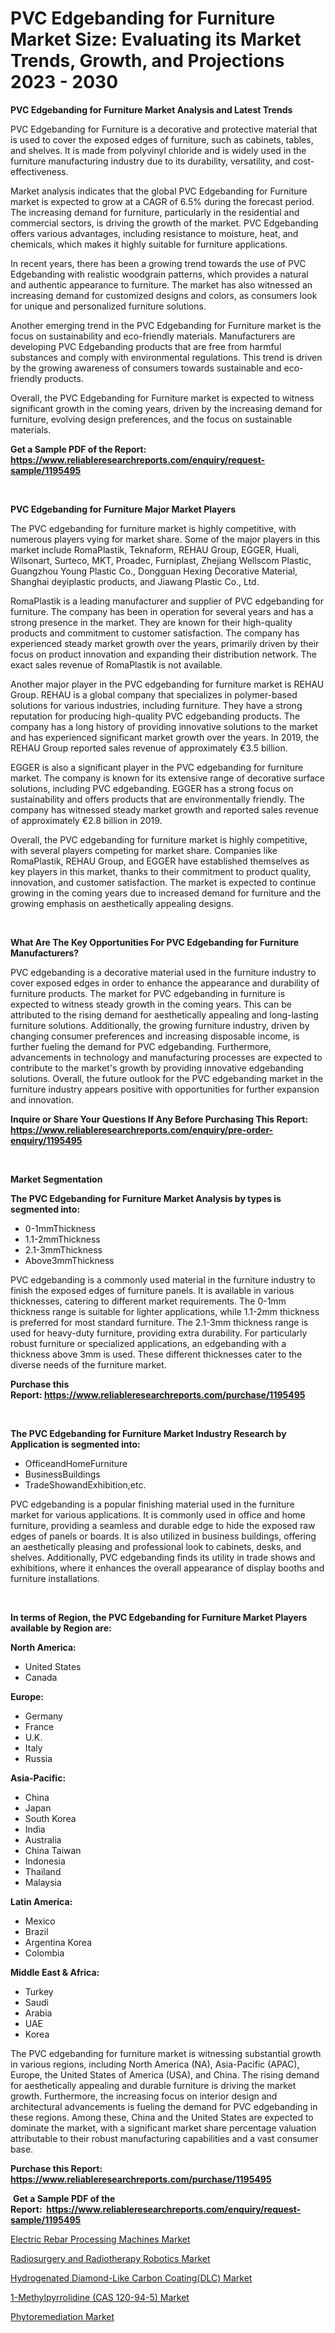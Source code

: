<p><h1>PVC Edgebanding for Furniture Market Size: Evaluating its Market Trends, Growth, and Projections 2023 - 2030</h1></p><p><strong>PVC Edgebanding for Furniture Market Analysis and Latest Trends</strong></p>
<p><p>PVC Edgebanding for Furniture is a decorative and protective material that is used to cover the exposed edges of furniture, such as cabinets, tables, and shelves. It is made from polyvinyl chloride and is widely used in the furniture manufacturing industry due to its durability, versatility, and cost-effectiveness.</p><p>Market analysis indicates that the global PVC Edgebanding for Furniture market is expected to grow at a CAGR of 6.5% during the forecast period. The increasing demand for furniture, particularly in the residential and commercial sectors, is driving the growth of the market. PVC Edgebanding offers various advantages, including resistance to moisture, heat, and chemicals, which makes it highly suitable for furniture applications.</p><p>In recent years, there has been a growing trend towards the use of PVC Edgebanding with realistic woodgrain patterns, which provides a natural and authentic appearance to furniture. The market has also witnessed an increasing demand for customized designs and colors, as consumers look for unique and personalized furniture solutions.</p><p>Another emerging trend in the PVC Edgebanding for Furniture market is the focus on sustainability and eco-friendly materials. Manufacturers are developing PVC Edgebanding products that are free from harmful substances and comply with environmental regulations. This trend is driven by the growing awareness of consumers towards sustainable and eco-friendly products.</p><p>Overall, the PVC Edgebanding for Furniture market is expected to witness significant growth in the coming years, driven by the increasing demand for furniture, evolving design preferences, and the focus on sustainable materials.</p></p>
<p><strong>Get a Sample PDF of the Report:&nbsp; <a href="https://www.reliableresearchreports.com/enquiry/request-sample/1195495">https://www.reliableresearchreports.com/enquiry/request-sample/1195495</a></strong></p>
<p>&nbsp;</p>
<p><strong>PVC Edgebanding for Furniture Major Market Players</strong></p>
<p><p>The PVC edgebanding for furniture market is highly competitive, with numerous players vying for market share. Some of the major players in this market include RomaPlastik, Teknaform, REHAU Group, EGGER, Huali, Wilsonart, Surteco, MKT, Proadec, Furniplast, Zhejiang Wellscom Plastic, Guangzhou Young Plastic Co., Dongguan Hexing Decorative Material, Shanghai deyiplastic products, and Jiawang Plastic Co., Ltd.</p><p>RomaPlastik is a leading manufacturer and supplier of PVC edgebanding for furniture. The company has been in operation for several years and has a strong presence in the market. They are known for their high-quality products and commitment to customer satisfaction. The company has experienced steady market growth over the years, primarily driven by their focus on product innovation and expanding their distribution network. The exact sales revenue of RomaPlastik is not available.</p><p>Another major player in the PVC edgebanding for furniture market is REHAU Group. REHAU is a global company that specializes in polymer-based solutions for various industries, including furniture. They have a strong reputation for producing high-quality PVC edgebanding products. The company has a long history of providing innovative solutions to the market and has experienced significant market growth over the years. In 2019, the REHAU Group reported sales revenue of approximately €3.5 billion.</p><p>EGGER is also a significant player in the PVC edgebanding for furniture market. The company is known for its extensive range of decorative surface solutions, including PVC edgebanding. EGGER has a strong focus on sustainability and offers products that are environmentally friendly. The company has witnessed steady market growth and reported sales revenue of approximately €2.8 billion in 2019.</p><p>Overall, the PVC edgebanding for furniture market is highly competitive, with several players competing for market share. Companies like RomaPlastik, REHAU Group, and EGGER have established themselves as key players in this market, thanks to their commitment to product quality, innovation, and customer satisfaction. The market is expected to continue growing in the coming years due to increased demand for furniture and the growing emphasis on aesthetically appealing designs.</p></p>
<p>&nbsp;</p>
<p><strong>What Are The Key Opportunities For PVC Edgebanding for Furniture Manufacturers?</strong></p>
<p><p>PVC edgebanding is a decorative material used in the furniture industry to cover exposed edges in order to enhance the appearance and durability of furniture products. The market for PVC edgebanding in furniture is expected to witness steady growth in the coming years. This can be attributed to the rising demand for aesthetically appealing and long-lasting furniture solutions. Additionally, the growing furniture industry, driven by changing consumer preferences and increasing disposable income, is further fueling the demand for PVC edgebanding. Furthermore, advancements in technology and manufacturing processes are expected to contribute to the market's growth by providing innovative edgebanding solutions. Overall, the future outlook for the PVC edgebanding market in the furniture industry appears positive with opportunities for further expansion and innovation.</p></p>
<p><strong>Inquire or Share Your Questions If Any Before Purchasing This Report: <a href="https://www.reliableresearchreports.com/enquiry/pre-order-enquiry/1195495">https://www.reliableresearchreports.com/enquiry/pre-order-enquiry/1195495</a></strong></p>
<p>&nbsp;</p>
<p><strong>Market Segmentation</strong></p>
<p><strong>The PVC Edgebanding for Furniture Market Analysis by types is segmented into:</strong></p>
<p><ul><li>0-1mmThickness</li><li>1.1-2mmThickness</li><li>2.1-3mmThickness</li><li>Above3mmThickness</li></ul></p>
<p><p>PVC edgebanding is a commonly used material in the furniture industry to finish the exposed edges of furniture panels. It is available in various thicknesses, catering to different market requirements. The 0-1mm thickness range is suitable for lighter applications, while 1.1-2mm thickness is preferred for most standard furniture. The 2.1-3mm thickness range is used for heavy-duty furniture, providing extra durability. For particularly robust furniture or specialized applications, an edgebanding with a thickness above 3mm is used. These different thicknesses cater to the diverse needs of the furniture market.</p></p>
<p><strong>Purchase this Report:&nbsp;<a href="https://www.reliableresearchreports.com/purchase/1195495">https://www.reliableresearchreports.com/purchase/1195495</a></strong></p>
<p>&nbsp;</p>
<p><strong>The PVC Edgebanding for Furniture Market Industry Research by Application is segmented into:</strong></p>
<p><ul><li>OfficeandHomeFurniture</li><li>BusinessBuildings</li><li>TradeShowandExhibition,etc.</li></ul></p>
<p><p>PVC edgebanding is a popular finishing material used in the furniture market for various applications. It is commonly used in office and home furniture, providing a seamless and durable edge to hide the exposed raw edges of panels or boards. It is also utilized in business buildings, offering an aesthetically pleasing and professional look to cabinets, desks, and shelves. Additionally, PVC edgebanding finds its utility in trade shows and exhibitions, where it enhances the overall appearance of display booths and furniture installations.</p></p>
<p>&nbsp;</p>
<p><strong>In terms of Region, the PVC Edgebanding for Furniture Market Players available by Region are:</strong></p>
<p>
    <p> <strong> North America: </strong>
        <ul>
            <li>United States</li>
            <li>Canada</li>
        </ul>
        </p> 
    <p> <strong> Europe: </strong>
        <ul>
            <li>Germany</li>
            <li>France</li>
            <li>U.K.</li>
            <li>Italy</li>
            <li>Russia</li>
        </ul>
        </p> 
    <p> <strong> Asia-Pacific: </strong>
        <ul>
            <li>China</li>
            <li>Japan</li>
            <li>South Korea</li>
            <li>India</li>
            <li>Australia</li>
            <li>China Taiwan</li>
            <li>Indonesia</li>
            <li>Thailand</li>
            <li>Malaysia</li>
        </ul>
        </p> 
    <p> <strong> Latin America: </strong>
        <ul>
            <li>Mexico</li>
            <li>Brazil</li>
            <li>Argentina Korea</li>
            <li>Colombia</li>
        </ul>
        </p> 
    <p> <strong> Middle East & Africa: </strong>
        <ul>
            <li>Turkey</li>
            <li>Saudi</li>
            <li>Arabia</li>
            <li>UAE</li>
            <li>Korea</li>
        </ul>
    </p>
    </p>
<p><p>The PVC edgebanding for furniture market is witnessing substantial growth in various regions, including North America (NA), Asia-Pacific (APAC), Europe, the United States of America (USA), and China. The rising demand for aesthetically appealing and durable furniture is driving the market growth. Furthermore, the increasing focus on interior design and architectural advancements is fueling the demand for PVC edgebanding in these regions. Among these, China and the United States are expected to dominate the market, with a significant market share percentage valuation attributable to their robust manufacturing capabilities and a vast consumer base.</p></p>
<p><strong>Purchase this Report: <a href="https://www.reliableresearchreports.com/purchase/1195495">https://www.reliableresearchreports.com/purchase/1195495</a></strong></p>
<p>&nbsp;<strong>Get a Sample PDF of the Report:&nbsp;&nbsp;<a href="https://www.reliableresearchreports.com/enquiry/request-sample/1195495">https://www.reliableresearchreports.com/enquiry/request-sample/1195495</a></strong></p>
<p><strong></strong></p>
<p><p><a href="https://github.com/CliffMedina6/Market-Research-Report-List-1/blob/main/electric-rebar-processing-machines-market.md">Electric Rebar Processing Machines Market</a></p><p><a href="https://medium.com/@barttrantow2023/radiosurgery-and-radiotherapy-robotics-market-size-cagr-trends-2024-2030-40beb1a3861f">Radiosurgery and Radiotherapy Robotics Market</a></p><p><a href="https://www.linkedin.com/pulse/hydrogenated-diamond-like-carbon-coatingdlc-market-size-oj4jc/">Hydrogenated Diamond-Like Carbon Coating(DLC) Market</a></p><p><a href="https://www.linkedin.com/pulse/1-methylpyrrolidine-cas-120-94-5-market-research-report-ij0cc/">1-Methylpyrrolidine (CAS 120-94-5) Market</a></p><p><a href="https://medium.com/@lincolnfeil/phytoremediation-market-size-cagr-trends-2024-2030-5cd4ad3988ee">Phytoremediation Market</a></p></p>